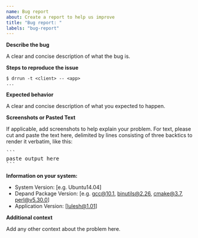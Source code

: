 ```yaml
---
name: Bug report
about: Create a report to help us improve
title: "Bug report: "
labels: "bug-report"
---
```


**Describe the bug**

A clear and concise description of what the bug is.

**Steps to reproduce the issue**

```console
$ drrun -t <client> -- <app>
...
```

**Expected behavior**

A clear and concise description of what you expected to happen.

**Screenshots or Pasted Text**

If applicable, add screenshots to help explain your problem.  For text, please cut and paste the text here, delimited by lines consisting of three backtics to render it verbatim, like this:
<pre>
```
paste output here
```
</pre>

**Information on your system:**

 - System Version: [e.g. Ubuntu14.04]
 - Depand Package Version: [e.g. gcc@10.1, binutils@2.26, cmake@3.7, perl@v5.30.0]
 - Application Version: [lulesh@1.01]

**Additional context**

Add any other context about the problem here.
